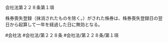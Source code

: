 会社法第２２８条第１項

株券喪失登録（抹消されたものを除く。）がされた株券は、株券喪失登録日の翌日から起算して一年を経過した日に無効となる。

#会社法
#会社法/第２２８条
#会社法/第２２８条/第１項
